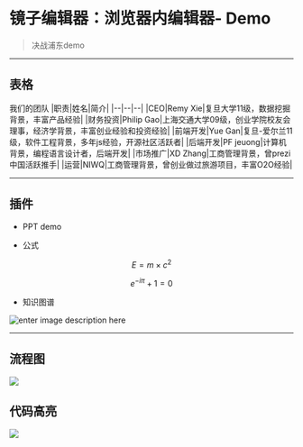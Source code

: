 
# 镜子编辑器：浏览器内编辑器- Demo


> 决战浦东demo

-----

## 表格

我们的团队
|职责|姓名|简介|
|--|--|--|
|CEO|Remy Xie|复旦大学11级，数据挖掘背景，丰富产品经验|
|财务投资|Philip Gao|上海交通大学09级，创业学院校友会理事，经济学背景，丰富创业经验和投资经验|
|前端开发|Yue Gan|复旦-爱尔兰11级，软件工程背景，多年js经验，开源社区活跃者|
|后端开发|PF jeuong|计算机背景，编程语言设计者，后端开发|
|市场推广|XD Zhang|工商管理背景，曾prezi中国活跃推手|
|运营|NIWQ|工商管理背景，曾创业做过旅游项目，丰富O2O经验|

-----

## 插件

- PPT demo

- 公式

$$E=m\times c^2$$

$$ e^{-i \pi}+1 = 0$$

- 知识图谱

![enter image description here](http://i.imgur.com/TqJcs7p.png)


-----

## 流程图

![](http://i.imgur.com/nsqAB4R.png)

## 代码高亮
![](http://i.imgur.com/ExPiFQ2.png)
